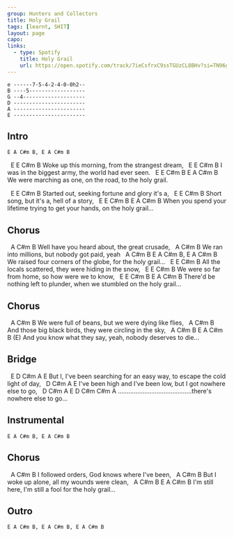 ```yaml
---
group: Hunters and Collectors
title: Holy Grail
tags: [learnt, SHIT]
layout: page
capo: 
links: 
  - type: Spotify
    title: Holy Grail
    url: https://open.spotify.com/track/7ieCsfrxC9ssTGUzCL8BHv?si=TN96gr20RNm2uMdj_CZTSA
---
```


```chordpro
e ------7-5-4-2-4-0-0h2--
B ----5------------------
G --4--------------------
D -----------------------
A -----------------------
E -----------------------
```

## Intro

```chordpro
E A C#m B, E A C#m B
```

&nbsp;    E             E                 C#m       B
Woke up this morning, from the strangest dream,
&nbsp;    E                     E         C#m            B
I was in the biggest army, the world had ever seen.
&nbsp;             E           E           C#m          B    E    A C#m B
We were marching as one, on the road, to the holy grail.

&nbsp;    E        E            C#m         B
Started out, seeking fortune and glory it's a,
&nbsp;    E      E                 C#m       B
Short song, but it's a, hell of a story,
&nbsp;              E                    E                 C#m           B    E    A C#m B
When you spend your lifetime trying to get your hands, on the holy grail...

## Chorus

&nbsp;    A                               C#m       B
Well have you heard about, the great crusade,
&nbsp;    A                          C#m        B
We ran into millions, but nobody got paid, yeah
&nbsp;    A                              C#m            B    E      A C#m B, E A C#m B
We raised four corners of the globe, for the holy grail...
&nbsp;    E                E                   C#m           B
All the locals scattered, they were hiding in the snow,
&nbsp;    E                    E        C#m            B
We were so far from home, so how were we to know,
&nbsp;                E               E                 C#m            B    E      A C#m B
There'd be nothing left to plunder, when we stumbled on the holy grail...

## Chorus

&nbsp;    A                                   C#m        B
We were full of beans, but we were dying like flies,
&nbsp;    A                                     C#m             B
And those big black birds, they were circling in the sky,
&nbsp;    A                              C#m    B            E       A C#m B  (E)
And you know what they say, yeah, nobody deserves to die...

## Bridge

&nbsp;    E            D                     C#m                     A        E
But I, I've been searching for an easy way, to escape the cold light of day,
&nbsp;               D                  C#m                    A       E
I've been high and I've been low, but I got nowhere else to go,
&nbsp;               D                  C#m                          A       E   D C#m C#m A
..........................................there's nowhere else to go...

## Instrumental

```chordpro
E A C#m B, E A C#m B
```

## Chorus

&nbsp;    A                   C#m                  B
I followed orders, God knows where I've been,
&nbsp;    A                     C#m                B
But I woke up alone, all my wounds were clean,
&nbsp;    A               C#m            B            E       A   C#m B
I'm still here,   I'm still a fool for the holy grail...

## Outro

```chordpro
E A C#m B, E A C#m B, E A C#m B
```
